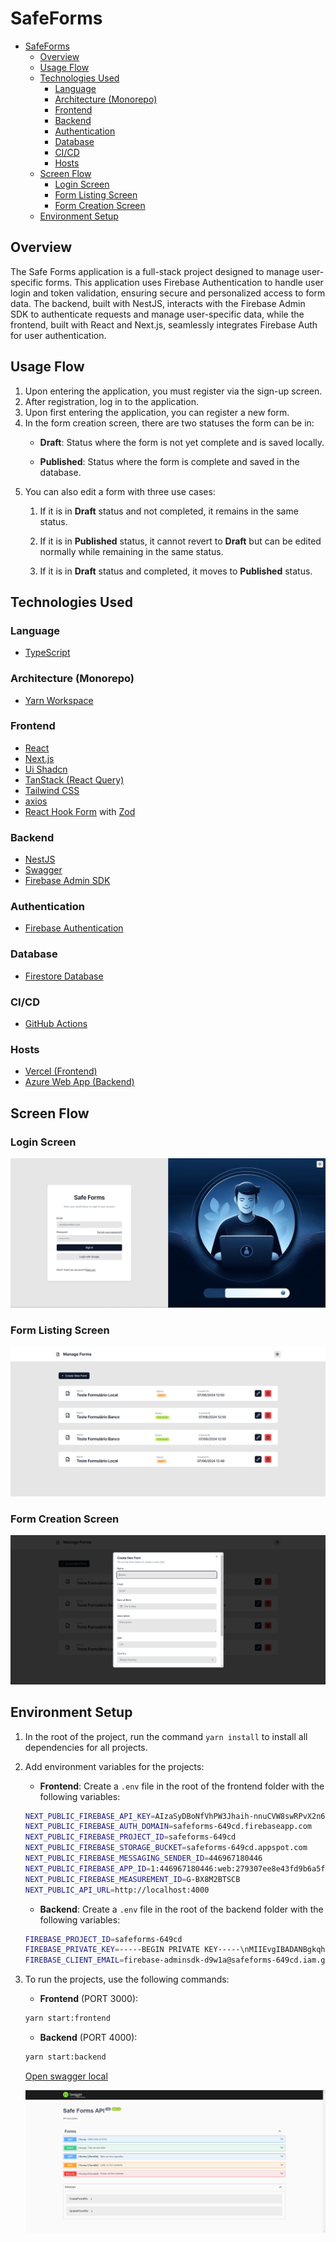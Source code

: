 # SafeForms

- [SafeForms](#safeforms)
  - [Overview](#overview)
  - [Usage Flow](#usage-flow)
  - [Technologies Used](#technologies-used)
    - [Language](#language)
    - [Architecture (Monorepo)](#architecture-monorepo)
    - [Frontend](#frontend)
    - [Backend](#backend)
    - [Authentication](#authentication)
    - [Database](#database)
    - [CI/CD](#cicd)
    - [Hosts](#hosts)
  - [Screen Flow](#screen-flow)
    - [Login Screen](#login-screen)
    - [Form Listing Screen](#form-listing-screen)
    - [Form Creation Screen](#form-creation-screen)
  - [Environment Setup](#environment-setup)

## Overview

The Safe Forms application is a full-stack project designed to manage user-specific forms. This application uses Firebase Authentication to handle user login and token validation, ensuring secure and personalized access to form data. The backend, built with NestJS, interacts with the Firebase Admin SDK to authenticate requests and manage user-specific data, while the frontend, built with React and Next.js, seamlessly integrates Firebase Auth for user authentication.

## Usage Flow

1. Upon entering the application, you must register via the sign-up screen.
2. After registration, log in to the application.
3. Upon first entering the application, you can register a new form.
4. In the form creation screen, there are two statuses the form can be in:
     - **Draft**: Status where the form is not yet complete and is saved locally.
  
     - **Published**: Status where the form is complete and saved in the database.
5. You can also edit a form with three use cases:
    1. If it is in **Draft** status and not completed, it remains in the same status.

    2. If it is in **Published** status, it cannot revert to **Draft** but can be edited normally while remaining in the same status.

    3. If it is in **Draft** status and completed, it moves to **Published** status.

## Technologies Used

### Language

- [TypeScript](https://www.typescriptlang.org/)

### Architecture (Monorepo)

- [Yarn Workspace](https://classic.yarnpkg.com/en/docs/workspaces/)

### Frontend

- [React](https://reactjs.org/)
- [Next.js](https://nextjs.org/)
- [Ui Shadcn](https://shadcn.dev/)
- [TanStack (React Query)](https://tanstack.com/query/v4)
- [Tailwind CSS](https://tailwindcss.com/)
- [axios](https://axios-http.com/)
- [React Hook Form](https://react-hook-form.com/) with [Zod](https://zod.dev/)

### Backend

- [NestJS](https://nestjs.com/)
- [Swagger](https://swagger.io/)
- [Firebase Admin SDK](https://firebase.google.com/docs/admin/setup)

### Authentication

- [Firebase Authentication](https://firebase.google.com/docs/auth)

### Database

- [Firestore Database](https://firebase.google.com/docs/firestore)

### CI/CD

- [GitHub Actions](https://docs.github.com/pt/actions)

### Hosts

- [Vercel (Frontend)](https://vercel.com/)
- [Azure Web App (Backend)](https://azure.microsoft.com/)

## Screen Flow

### Login Screen

![alt text](./shared//assets//images/signIn.png)

### Form Listing Screen

![alt text](./shared//assets//images/forms.png)

### Form Creation Screen

![alt text](./shared//assets//images/createForm.png)

## Environment Setup

1. In the root of the project, run the command `yarn install` to install all dependencies for all projects.

2. Add environment variables for the projects:
    - **Frontend**: Create a `.env` file in the root of the frontend folder with the following variables:

    ```sh
    NEXT_PUBLIC_FIREBASE_API_KEY=AIzaSyDBoNfVhPW3Jhaih-nnuCVW8swRPvX2n68
    NEXT_PUBLIC_FIREBASE_AUTH_DOMAIN=safeforms-649cd.firebaseapp.com
    NEXT_PUBLIC_FIREBASE_PROJECT_ID=safeforms-649cd
    NEXT_PUBLIC_FIREBASE_STORAGE_BUCKET=safeforms-649cd.appspot.com
    NEXT_PUBLIC_FIREBASE_MESSAGING_SENDER_ID=446967180446
    NEXT_PUBLIC_FIREBASE_APP_ID=1:446967180446:web:279307ee8e43fd9b6a5f8f
    NEXT_PUBLIC_FIREBASE_MEASUREMENT_ID=G-BX8M2BTSCB
    NEXT_PUBLIC_API_URL=http://localhost:4000
    ```

    - **Backend**: Create a `.env` file in the root of the backend folder with the following variables:

    ```sh
    FIREBASE_PROJECT_ID=safeforms-649cd
    FIREBASE_PRIVATE_KEY=-----BEGIN PRIVATE KEY-----\nMIIEvgIBADANBgkqhkiG9w0BAQEFAASCBKgwggSkAgEAAoIBAQCgLNwPaYgfAGph\nWVtoKMPk7Ww+QDopR9NX9ZssaXJ54w6oY4HXI53Jp0+QsCtIWm10KOJJi6s1vNqm\nMF6rSidjNxhDHPRx0E58h3NlBRdJe4RJvyiV4r6UC483N7sQu624WnswuTaEb+4N\naNpDoqiisUzKzYHDy36SaxPEG03AYqRig5l4zPm1q6TAnjnzb6LV7tbz283EUhaA\nWbpWQwODh0X9P6SizRGYdHczOWY+aWjqXywo1wPOIdJSGeo408fcevUL9nBY8t9x\nbj9qIhkMgeqKNEkRLBABY6ObGsKqOcfT5KfkD/pFIDXaznqa8wdjUbir6DjmT+K8\nDHJimInXAgMBAAECggEAR9XWm9LoiX7WNvKsW/psYK9abFDBxOHBlyE/hpuEC8YZ\nPMvj32jJyzaOKIXZ44kqrX3ofrN1BZS9OutWidun7oc3CmJh/uk9Sfw1dIjj+MC8\ng5aHzTDz59GHWWxVKRwCvTtXJHLsUFkimkD8InlAyDZcClhAal9JVMFRDBJyvGTL\nBOaQpdHnwFVwHtZi9vHrsZ7Uoo0AkjfWtuTFUxoMrBezw+XvTkTA98toQBFB+tOF\nygD8cfaW7sXmJTX7YVyK0fDRi/986WcT991Qh+n8XZ12WJ8V6+C21V0FNEcLYxBZ\nTG4CCdpCcxNiVBvW0dLu1RbhJq1qZ3RodYzlORN+AQKBgQDWhwd2Og2AN0jHou9s\nbWJJvRkSvWMiaXbEKud9ZMxR4qnsGnXlWOBaAYZ0hV1urFGhuSiaN7BYMDF1jLPy\nFxs9YsqyPz88uI8vjDPLQRUQ+6WeOyW/4k1Aj+zm23chyoIRsddm84fcJ8xByCAg\nGZYnqv1qT5Bd98IX929jcbMDkQKBgQC/I+/lQy9mYdekOIWtN0XD0Gqvb7usVlLz\nuJGgYEIocmui8pch6tjvXNlimLvB87wTTZVG8R/nWsvOzuiKz7WlzXr+9dEvFvKw\n4VCth7j2KXD1S/GP6ob9y9+U4YknRBefBxeUWKoDhTzpjk6otI+71dLJ2lXBYxE1\nAtwX8n4y5wKBgQCT/HfYRbm0fe6V0L8q49YOmgSm2cB+J5SHRDWGWbdcsWiYd7Rm\nbsXtMOoojStjwjlZv5nTsKDUZQJpXZNwaCIhWXoMNfcQkxwrJ6M/DflTStT370Ne\nN+UkqWQ56KEozUKmpDC8UzigVU/g/QW0PxJG8Px5jsM/Hz9kOws65V8hEQKBgHCJ\nfiMjzXKgRNChnsL/egnyWf308TBkmu54SvV79zfNNmZ4IleL6DH2Ht+YQWPOV3ue\nADgGm9whb0HSPMQNy0tVkgcvP/xTrIxL/K5O7K2ydJlYH1+2m8guEvObXp9JzgaJ\nrG5hTahI+DYi3VkjBkV3fWXvMPJtm6H0jxViZr8dAoGBAI2ed08rAyNqAvWCrsCI\nBY19cubcKTrpz+nKGjrGUVkcyrgGscAAl7NNbfve5/kfVbZDJTLRnpfEX16JvMEg\nk1854WGf1x5eAf9Eu3y0MAiadyjBJZHGOVwlP3W9uIlP3xICE3ZIYzv4ALuJLvPR\nvAlJBBFYeQzt1LiCf4lj9VWt\n-----END PRIVATE KEY-----\n
    FIREBASE_CLIENT_EMAIL=firebase-adminsdk-d9w1a@safeforms-649cd.iam.gserviceaccount.com
    ```

3. To run the projects, use the following commands:
    - **Frontend** (PORT 3000):

    ```sh
    yarn start:frontend
    ```

    - **Backend** (PORT 4000):

    ```sh
    yarn start:backend
    ```
    [Open swagger local](http://localhost:4000/api#/)

    ![alt text](./shared/assets/images/swagger.png)
